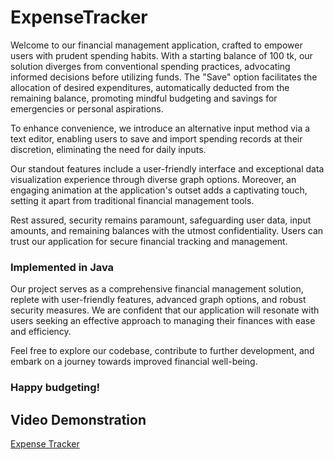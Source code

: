 # ExpenseTracker
Welcome to our financial management application, crafted to empower users with prudent spending habits.
With a starting balance of 100 tk, our solution diverges from conventional spending practices, advocating 
informed decisions before utilizing funds. The "Save" option facilitates the allocation of desired expenditures, 
automatically deducted from the remaining balance, promoting mindful budgeting and savings for emergencies or personal aspirations.

To enhance convenience, we introduce an alternative input method via a text editor, enabling users to
save and import spending records at their discretion, eliminating the need for daily inputs.

Our standout features include a user-friendly interface and exceptional data 
visualization experience through diverse graph options. Moreover, an engaging animation at the 
application's outset adds a captivating touch, setting it apart from traditional financial management tools.

Rest assured, security remains paramount, safeguarding user data, input amounts, and remaining 
balances with the utmost confidentiality. Users can trust our application for secure financial tracking and management.

### Implemented in Java
Our project serves as a comprehensive financial management solution, replete with user-friendly 
features, advanced graph options, and robust security measures. We are confident that our application 
will resonate with users seeking an effective approach to managing their finances with ease and efficiency.

Feel free to explore our codebase, contribute to further development, and embark on a journey 
towards improved financial well-being. 

### Happy budgeting!


## Video Demonstration
[Expense Tracker](https://drive.google.com/file/d/1B8cj67b2yOaUPkL78g2MzZua4z9jiAh6/view)

